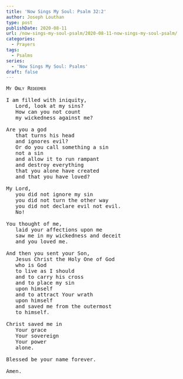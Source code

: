 ```yaml
---
title: 'Now Sings My Soul: Psalm 32:2'
author: Joseph Louthan
type: post
publishDate: 2020-08-11
url: /now-sings-my-soul-psalm/2020-08-11-now-sings-my-soul-psalm/
categories:
  - Prayers
tags:
  - Psalms
series:
  - 'Now Sings My Soul: Psalms'
draft: false
---
```

<pre>
<div style="font-variant: small-caps;">My Only Redeemer</div>
I am filled with iniquity,
   Lord, look at my sins?
   How can you not count
   my wickedness against me?
   
Are you a god
   that turns his head
   and ignores evil?
   Or do you call something a sin
   not a sin
   and allow it to run rampant
   and destroy everything
   that you alone have created
   and that you have loved?
   
My Lord,
   you did not ignore my sin
   you did not turn the other way
   you did not declare evil not evil.
   No!

You thought of me,
   laid your affections upon me
   saw me in my wickedness and deceit
   and you loved me.
   
And then you sent your Son,
   Jesus Christ the Holy One of God
   who is God
   to live as I should
   and to carry his cross
   and to place my sin 
   upon himself
   and to attract Your wrath
   upon himself
   and saved me from the outermost
   to himself.
   
Christ saved me in
   Your grace
   Your sovereign
   Your power
   alone.
   
Blessed be your name forever.

Amen.
</pre>